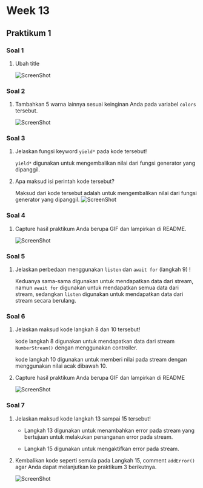 # Week 13

## Praktikum 1

### Soal 1

1. Ubah title

    ![ScreenShot](./docs/s1.png)

### Soal 2

1. Tambahkan 5 warna lainnya sesuai keinginan Anda pada variabel `colors` tersebut.

    ![ScreenShot](./docs/s2.png)

### Soal 3

1. Jelaskan fungsi keyword `yield*` pada kode tersebut!

    `yield*` digunakan untuk mengembalikan nilai dari fungsi generator yang dipanggil.

2. Apa maksud isi perintah kode tersebut?

    Maksud dari kode tersebut adalah untuk mengembalikan nilai dari fungsi generator yang dipanggil.
    ![ScreenShot](./docs/s3.png)

### Soal 4

1. Capture hasil praktikum Anda berupa GIF dan lampirkan di README.

    ![ScreenShot](./docs/s4.gif)

### Soal 5

1. Jelaskan perbedaan menggunakan `listen` dan `await for` (langkah 9) !

    Keduanya sama-sama digunakan untuk mendapatkan data dari stream, namun `await for` digunakan untuk mendapatkan semua data dari stream, sedangkan `listen` digunakan untuk mendapatkan data dari stream secara berulang.

### Soal 6

1. Jelaskan maksud kode langkah 8 dan 10 tersebut!

    kode langkah 8 digunakan untuk mendapatkan data dari stream `NumberStream()` dengan menggunakan controller.

    kode langkah 10 digunakan untuk memberi nilai pada stream dengan menggunakan nilai acak dibawah 10.

2. Capture hasil praktikum Anda berupa GIF dan lampirkan di README

    ![ScreenShot](./docs/s5.gif)

### Soal 7

1. Jelaskan maksud kode langkah 13 sampai 15 tersebut!

    - Langkah 13 digunakan untuk menambahkan error pada stream yang bertujuan untuk melakukan penanganan error pada stream.

    - Langkah 15 digunakan untuk mengaktifkan error pada stream.

2. Kembalikan kode seperti semula pada Langkah 15, comment `addError()` agar Anda dapat melanjutkan ke praktikum 3 berikutnya.

    ![ScreenShot](./docs/s7.gif)

